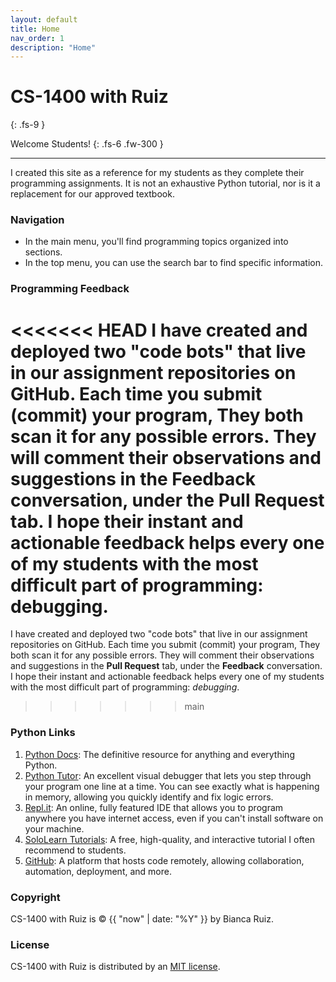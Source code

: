 ```yaml
---
layout: default
title: Home
nav_order: 1
description: "Home"
---
```


# CS-1400 with Ruiz
{: .fs-9 }

Welcome Students!
{: .fs-6 .fw-300 }

---
 
I created this site as a reference for my students as they complete their programming assignments. It is not an exhaustive Python tutorial, nor is it a replacement for our approved textbook.

### Navigation
- In the main menu, you'll find programming topics organized into sections. 
- In the top menu, you can use the search bar to find specific information.

### Programming Feedback
<<<<<<< HEAD
I have created and deployed two "code bots" that live in our assignment repositories on GitHub. Each time you submit (commit) your program, They both scan it for any possible errors. They will comment their observations and suggestions in the **Feedback** conversation, under the **Pull Request** tab.  I hope their instant and actionable feedback helps every one of my students with the most difficult part of programming: debugging.
=======
I have created and deployed two "code bots" that live in our assignment repositories on GitHub. Each time you submit (commit) your program, They both scan it for any possible errors. They will comment their observations and suggestions in the **Pull Request** tab, under the **Feedback** conversation. I hope their instant and actionable feedback helps every one of my students with the most difficult part of programming: *debugging*.
>>>>>>> main

### Python Links
1. [Python Docs](https://docs.python.org/3/): The definitive resource for anything and everything Python.
2. [Python Tutor](http://www.pythontutor.com/visualize.html#mode=edit): An excellent visual debugger that lets you step through your program one line at a time. You can see exactly what is happening in memory, allowing you quickly identify and fix logic errors. 
4. [Repl.it](https://repl.it/~): An online, fully featured IDE that allows you to program anywhere you have internet access, even if you can't install software on your machine. 
5. [SoloLearn Tutorials](https://www.sololearn.com/learning/1073): A free, high-quality, and interactive tutorial I often recommend to students.
6. [GitHub](https://github.com/): A platform that hosts code remotely, allowing collaboration, automation, deployment, and more.

### Copyright
CS-1400 with Ruiz is &copy; {{ "now" | date: "%Y" }} by Bianca Ruiz.

### License
CS-1400 with Ruiz is distributed by an [MIT license](https://github.com/CS-1030/CS-1030.github.io/tree/master/LICENSE.txt).
